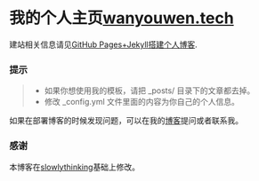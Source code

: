 # 我的个人主页[wanyouwen.tech](http://wanyouwen.tech/)

建站相关信息请见[GitHub Pages+Jekyll搭建个人博客](http://www.weixinyu.info/2017/08/GitHub-Pages+Jekyll%E6%90%AD%E5%BB%BA%E4%B8%AA%E4%BA%BA%E5%8D%9A%E5%AE%A2/). 


### 提示

>* 如果你想使用我的模板，请把 _posts/ 目录下的文章都去掉。
>* 修改 _config.yml 文件里面的内容为你自己的个人信息。

如果在部署博客的时候发现问题，可以在我的[博客](https://github.com/Ewenwan/ewenwan.github.io)提问或者联系我。        


### 感谢   

本博客在[slowlythinking](https://github.com/slowlythinking/slowlythinking.github.io)基础上修改。  
